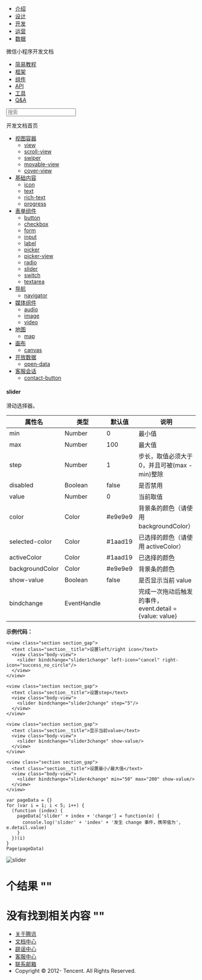 <div class="book with-summary">

<div class="head">

<div class="head_box">

# [](javascript:; "_('微信公众平台 小程序')")

<div class="header_ctrls">

*   [介绍](https://mp.weixin.qq.com/debug/wxadoc/introduction/index.html)
*   [设计](https://mp.weixin.qq.com/debug/wxadoc/design/index.html)
*   [开发](https://mp.weixin.qq.com/debug/wxadoc/dev/index.html)
*   [运营](https://mp.weixin.qq.com/debug/wxadoc/product/index.html)
*   [数据](https://mp.weixin.qq.com/debug/wxadoc/analysis/index.html)

</div>

</div>

</div>

<div class="sub_nav_box">

<div class="sub_nav_inner">

<div class="book-summary-opr" id="js-book-summary-opr"><a class="book-summary-btn"></a></div>

<div class="top_sub_nav">

<div class="top_title_wap"><span class="icon_title icon_dev"></span>

微信小程序开发文档

</div>

*   [简易教程](../)
*   [框架](../framework/MINA.html)
*   [组件](./)
*   [API](../api/)
*   [工具](../devtools/devtools.html)
*   [Q&A](../qa.html)

</div>

<div id="book-search-input" role="search">

<form><label for="search-input" class="search-icon" id="js-search-icon"></label><input type="text" id="search-input" name="search-input" placeholder="搜索"> </form>

</div>

</div>

</div>

<div class="book-summary">

<div class="book-summary-home" id="js-summary-home"><a><span class="icon_home_s icon_dev"></span><span class="s_title_2">开发文档首页</span></a></div>

<nav role="navigation">

*   [视图容器](view.html)
    *   [view](view.html)
    *   [scroll-view](scroll-view.html)
    *   [swiper](swiper.html)
    *   [movable-view](movable-view.html)
    *   [cover-view](cover-view.html)
*   [基础内容](icon.html)
    *   [icon](icon.html)
    *   [text](text.html)
    *   [rich-text](rich-text.html)
    *   [progress](progress.html)
*   [表单组件](button.html)
    *   [button](button.html)
    *   [checkbox](checkbox.html)
    *   [form](form.html)
    *   [input](input.html)
    *   [label](label.html)
    *   [picker](picker.html)
    *   [picker-view](picker-view.html)
    *   [radio](radio.html)
    *   [slider](slider.html)
    *   [switch](switch.html)
    *   [textarea](textarea.html)
*   [导航](navigator.html)
    *   [navigator](navigator.html)
*   [媒体组件](audio.html)
    *   [audio](audio.html#audio)
    *   [image](image.html)
    *   [video](video.html)
*   [地图](map.html)
    *   [map](map.html#map)
*   [画布](canvas.html)
    *   [canvas](canvas.html#canvas)
*   [开放数据](open-data.html)
    *   [open-data](open-data.html)
*   [客服会话](contact-button.html)
    *   [contact-button](contact-button.html)

</nav>

</div>

<div class="book-body">

<div class="body-inner">

<div class="page-wrapper" tabindex="-1" role="main">

<div class="page-inner">

<div id="book-search-results">

<div class="search-noresults">

<section class="normal markdown-section">

#### slider

滑动选择器。

<table>

<thead>

<tr>

<th>属性名</th>

<th>类型</th>

<th>默认值</th>

<th>说明</th>

</tr>

</thead>

<tbody>

<tr>

<td>min</td>

<td>Number</td>

<td>0</td>

<td>最小值</td>

</tr>

<tr>

<td>max</td>

<td>Number</td>

<td>100</td>

<td>最大值</td>

</tr>

<tr>

<td>step</td>

<td>Number</td>

<td>1</td>

<td>步长，取值必须大于 0，并且可被(max - min)整除</td>

</tr>

<tr>

<td>disabled</td>

<td>Boolean</td>

<td>false</td>

<td>是否禁用</td>

</tr>

<tr>

<td>value</td>

<td>Number</td>

<td>0</td>

<td>当前取值</td>

</tr>

<tr>

<td>color</td>

<td>Color</td>

<td>#e9e9e9</td>

<td>背景条的颜色（请使用 backgroundColor）</td>

</tr>

<tr>

<td>selected-color</td>

<td>Color</td>

<td>#1aad19</td>

<td>已选择的颜色（请使用 activeColor）</td>

</tr>

<tr>

<td>activeColor</td>

<td>Color</td>

<td>#1aad19</td>

<td>已选择的颜色</td>

</tr>

<tr>

<td>backgroundColor</td>

<td>Color</td>

<td>#e9e9e9</td>

<td>背景条的颜色</td>

</tr>

<tr>

<td>show-value</td>

<td>Boolean</td>

<td>false</td>

<td>是否显示当前 value</td>

</tr>

<tr>

<td>bindchange</td>

<td>EventHandle</td>

<td></td>

<td>完成一次拖动后触发的事件，event.detail = {value: value}</td>

</tr>

</tbody>

</table>

**示例代码：**

    <view class="section section_gap">
      <text class="section__title">设置left/right icon</text>
      <view class="body-view">
        <slider bindchange="slider1change" left-icon="cancel" right-icon="success_no_circle"/>
      </view>
    </view>

    <view class="section section_gap">
      <text class="section__title">设置step</text>
      <view class="body-view">
        <slider bindchange="slider2change" step="5"/>
      </view>
    </view>

    <view class="section section_gap">
      <text class="section__title">显示当前value</text>
      <view class="body-view">
        <slider bindchange="slider3change" show-value/>
      </view>
    </view>

    <view class="section section_gap">
      <text class="section__title">设置最小/最大值</text>
      <view class="body-view">
        <slider bindchange="slider4change" min="50" max="200" show-value/>
      </view>
    </view>

    var pageData = {}
    for (var i = 1; i < 5; i++) {
      (function (index) {
        pageData['slider' + index + 'change'] = function(e) {
          console.log('slider' + 'index' + '发生 change 事件，携带值为', e.detail.value)
        }
      })(i)
    }
    Page(pageData)

![slider](https://mp.weixin.qq.com/debug/wxadoc/dev/image/pic/slider.png)

</section>

</div>

<div class="search-results">

<div class="has-results">

# <span class="search-results-count"></span>个结果 "<span class="search-query"></span>"

</div>

<div class="no-results">

# 没有找到相关内容 "<span class="search-query"></span>"

</div>

</div>

</div>

</div>

</div>

<div class="foot" id="footer">

*   [关于腾讯](http://www.tencent.com/zh-cn/index.shtml)
*   [文档中心](https://mp.weixin.qq.com/debug/wxadoc/introduction/index.html?t=1484641676&)
*   [辟谣中心](https://mp.weixin.qq.com/cgi-bin/opshowpage?action=dispelinfo&lang=zh_CN&begin=1&count=9)
*   [客服中心](http://kf.qq.com/faq/120911VrYVrA1509086vyumm.html)
*   [联系邮箱](mailto:weixinmp@qq.com)
*   Copyright © 2012-<span id="s_copyright_year"></span> Tencent. All Rights Reserved.

</div>

</div>

[](radio.html)[](switch.html)</div>

</div>